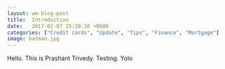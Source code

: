 ```yaml
---
layout: wm-blog-post
title:  Introduction
date:   2017-02-07 15:28:36 +0800
categories: ["Credit cards", "Update", "Tips", "Finance", "Mortgage"]
image: batman.jpg
---
```


Hello. This is Prashant Trivedy. Testing. Yolo


